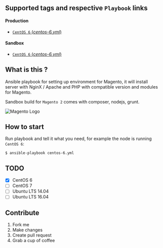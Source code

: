 ## Supported tags and respective `Playbook` links
#### Production
* [`CentOS 6` (*centos-6.yml*)](https://github.com/locnh/ansible-magento/blob/master/centos-6.yml)

#### Sandbox
* [`CentOS 6` (*centos-6.yml*)](https://github.com/locnh/ansible-magento/blob/develop/centos-6.yml)

## What is this ?
Ansible playbook for setting up environment for Magento, it will install server with NginX / Apache and PHP with compatible version and modules for Magento.

Sandbox build for `Magento 2` comes with composer, nodejs, grunt.

![Magento Logo](https://upload.wikimedia.org/wikipedia/en/c/c2/Magento_logo.png)

## How to start
Run playbook and tell it what you need, for example the node is running `CentOS 6`:
  ```
  $ ansible-playbook centos-6.yml
  ```

## TODO
- [x] CentOS 6
- [ ] CentOS 7
- [ ] Ubuntu LTS 14.04
- [ ] Ubuntu LTS 16.04

## Contribute
1. Fork me
2. Make changes
3. Create pull request
4. Grab a cup of coffee
